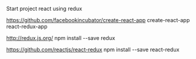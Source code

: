 Start project react using redux

https://github.com/facebookincubator/create-react-app
create-react-app react-redux-app

http://redux.js.org/
npm install --save redux

https://github.com/reactjs/react-redux
npm install --save react-redux
